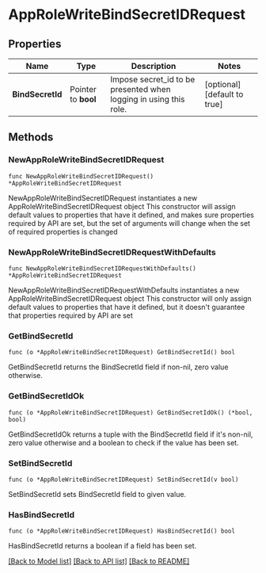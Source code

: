 # AppRoleWriteBindSecretIDRequest


## Properties

Name | Type | Description | Notes
------------ | ------------- | ------------- | -------------
**BindSecretId** | Pointer to **bool** | Impose secret_id to be presented when logging in using this role. | [optional] [default to true]



## Methods


### NewAppRoleWriteBindSecretIDRequest

`func NewAppRoleWriteBindSecretIDRequest() *AppRoleWriteBindSecretIDRequest`

NewAppRoleWriteBindSecretIDRequest instantiates a new AppRoleWriteBindSecretIDRequest object
This constructor will assign default values to properties that have it defined,
and makes sure properties required by API are set, but the set of arguments
will change when the set of required properties is changed

### NewAppRoleWriteBindSecretIDRequestWithDefaults

`func NewAppRoleWriteBindSecretIDRequestWithDefaults() *AppRoleWriteBindSecretIDRequest`

NewAppRoleWriteBindSecretIDRequestWithDefaults instantiates a new AppRoleWriteBindSecretIDRequest object
This constructor will only assign default values to properties that have it defined,
but it doesn't guarantee that properties required by API are set


### GetBindSecretId

`func (o *AppRoleWriteBindSecretIDRequest) GetBindSecretId() bool`

GetBindSecretId returns the BindSecretId field if non-nil, zero value otherwise.

### GetBindSecretIdOk

`func (o *AppRoleWriteBindSecretIDRequest) GetBindSecretIdOk() (*bool, bool)`

GetBindSecretIdOk returns a tuple with the BindSecretId field if it's non-nil, zero value otherwise
and a boolean to check if the value has been set.

### SetBindSecretId

`func (o *AppRoleWriteBindSecretIDRequest) SetBindSecretId(v bool)`

SetBindSecretId sets BindSecretId field to given value.


### HasBindSecretId

`func (o *AppRoleWriteBindSecretIDRequest) HasBindSecretId() bool`

HasBindSecretId returns a boolean if a field has been set.









[[Back to Model list]](../README.md#documentation-for-models) [[Back to API list]](../README.md#documentation-for-api-endpoints) [[Back to README]](../README.md)


